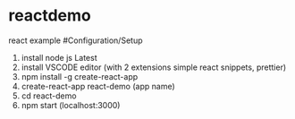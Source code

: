 # reactdemo

react example
#Configuration/Setup

1. install node js Latest
2. install VSCODE editor (with 2 extensions simple react snippets, prettier)
3. npm install -g create-react-app
4. create-react-app react-demo (app name)
5. cd react-demo
6. npm start (localhost:3000)
